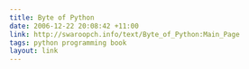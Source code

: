 ```yaml
---
title: Byte of Python
date: 2006-12-22 20:08:42 +11:00
link: http://swaroopch.info/text/Byte_of_Python:Main_Page
tags: python programming book
layout: link
---
```

